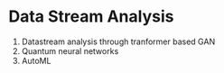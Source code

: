 # Data Stream Analysis
1. Datastream analysis through tranformer based GAN
2. Quantum neural networks
3. AutoML
